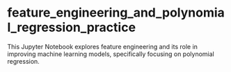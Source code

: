 # feature_engineering_and_polynomial_regression_practice
This Jupyter Notebook explores feature engineering and its role in improving machine learning models, specifically focusing on polynomial regression.
